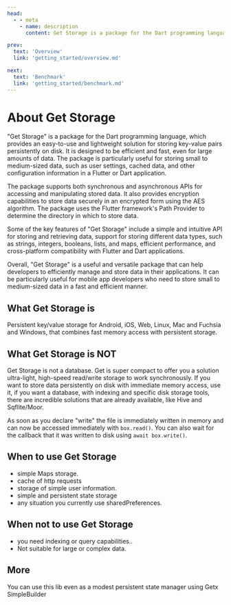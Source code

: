 ```yaml
---
head:
  - - meta
    - name: description
      content: Get Storage is a package for the Dart programming language, which provides an easy-to-use and lightweight solution for storing key-value pairs persistently on disk. It is designed to be efficient and fast, even for large amounts of data.

prev:
  text: 'Overview'
  link: 'getting_started/overview.md'

next:
  text: 'Benchmark'
  link: 'getting_started/benchmark.md'
---
```




# About Get Storage

"Get Storage" is a package for the Dart programming language, which provides an easy-to-use and lightweight solution for storing key-value pairs persistently on disk. It is designed to be efficient and fast, even for large amounts of data. The package is particularly useful for storing small to medium-sized data, such as user settings, cached data, and other configuration information in a Flutter or Dart application.

The package supports both synchronous and asynchronous APIs for accessing and manipulating stored data. It also provides encryption capabilities to store data securely in an encrypted form using the AES algorithm. The package uses the Flutter framework's Path Provider to determine the directory in which to store data.

Some of the key features of "Get Storage" include a simple and intuitive API for storing and retrieving data, support for storing different data types, such as strings, integers, booleans, lists, and maps, efficient performance, and cross-platform compatibility with Flutter and Dart applications.

Overall, "Get Storage" is a useful and versatile package that can help developers to efficiently manage and store data in their applications. It can be particularly useful for mobile app developers who need to store small to medium-sized data in a fast and efficient manner.

## What Get Storage is

Persistent key/value storage for Android, iOS, Web, Linux, Mac and Fuchsia and Windows, that combines fast memory access with persistent storage.

## What Get Storage is NOT

Get Storage is not a database. Get is super compact to offer you a solution ultra-light, high-speed read/write storage to work synchronously. If you want to store data persistently on disk with immediate memory access, use it, if you want a database, with indexing and specific disk storage tools, there are incredible solutions that are already available, like Hive and Sqflite/Moor.

As soon as you declare "write" the file is immediately written in memory and can now be accessed immediately with `box.read()`. You can also wait for the callback that it was written to disk using `await box.write()`.

## When to use Get Storage

- simple Maps storage.
- cache of http requests
- storage of simple user information.
- simple and persistent state storage
- any situation you currently use sharedPreferences.

## When not to use Get Storage

- you need indexing or query capabilities..
- Not suitable for large or complex data.

## More

You can use this lib even as a modest persistent state manager using Getx SimpleBuilder
